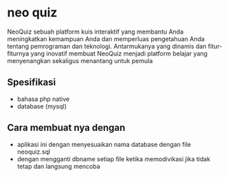 # neo quiz

NeoQuiz sebuah platform kuis interaktif yang membantu Anda meningkatkan kemampuan Anda dan memperluas pengetahuan Anda tentang pemrograman dan teknologi. Antarmukanya yang dinamis dan fitur-fiturnya yang inovatif membuat NeoQuiz menjadi platform belajar yang menyenangkan sekaligus menantang untuk pemula

## Spesifikasi
- bahasa php native
- database (mysql)

## Cara membuat nya dengan
- aplikasi ini dengan menyesuaikan nama database dengan file neoquiz.sql
- dengan mengganti dbname setiap file ketika memodivikasi jika tidak tetap dan langsung mencoba 


